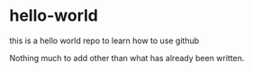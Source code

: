 # hello-world
this is a hello world repo to learn how to use github

Nothing much to add other than what has already been written.
